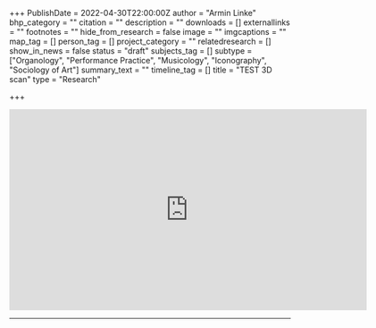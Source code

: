 +++
PublishDate = 2022-04-30T22:00:00Z
author = "Armin Linke"
bhp_category = ""
citation = ""
description = ""
downloads = []
externallinks = ""
footnotes = ""
hide_from_research = false
image = ""
imgcaptions = ""
map_tag = []
person_tag = []
project_category = ""
relatedresearch = []
show_in_news = false
status = "draft"
subjects_tag = []
subtype = ["Organology", "Performance Practice", "Musicology", "Iconography", "Sociology of Art"]
summary_text = ""
timeline_tag = []
title = "TEST 3D scan"
type = "Research"

+++
<div class="embed-responsive embed-responsive-16by9">
<iframe src="https://vimeo.com/230969290" width="640" height="360" frameborder="0" allow="autoplay; fullscreen; picture-in-picture" allowfullscreen></iframe>
</div><div class="chapters"></div>

***